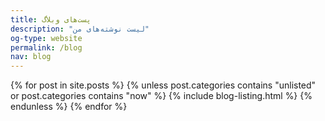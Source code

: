 ```yaml
---
title: پست‌های وبلاگ
description: "لیست نوشته‌های من"
og-type: website
permalink: /blog
nav: blog
---
```


{% for post in site.posts %}
{% unless post.categories contains "unlisted" or post.categories contains "now" %}
{% include blog-listing.html %}
{% endunless %}
{% endfor %}

 
